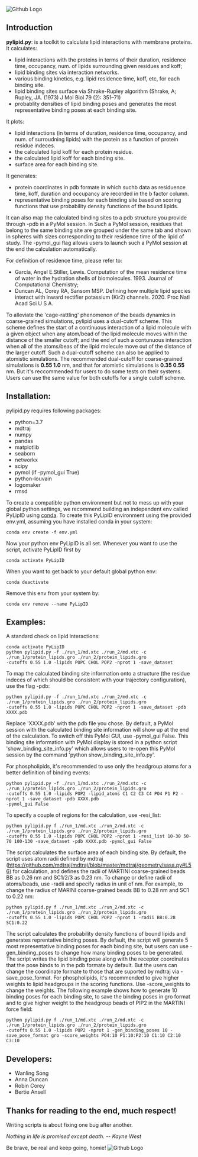 ![Github Logo](https://github.com/wlsong/PyLipID/blob/master/header.png)

## Introduction 
**pylipid.py**: is a toolkit to calculate lipid interactions with membrane proteins. 
It calculates: 
- lipid interactions with the proteins in terms of their duration, residence time, occupancy, num. of lipids surrounding given residues and koff;
- lipid binding sites via interaction networks. 
- various binding kinetics, e.g. lipid residence time, koff, etc, for each binding site. 
- lipid binding sites surface via Shrake-Rupley algorithm (Shrake, A; Rupley, JA. (1973) J Mol Biol 79 (2): 351–71)
- probablity densities of lipid binding poses and generates the most representative binding poses at each binding site. 

It plots:
- lipid interactions (in terms of duration, residence time, occupancy, and num. of surroudning lipids) with the protein as a function of protein residue indeces. 
- the calculated lipid koff for each protein residue. 
- the calculated lipid koff for each binding site.
- surface area for each binding site. 

It generates:
- protein coordinates in pdb formate in which suchb data as residuence time, koff, duration and occupancy are recorded in the b factor column. 
- representative binding poses for each binding site based on scoring functions that use probability density functions of the bound lipids. 

It can also map the calculated binding sites to a pdb structure you provide through -pdb in a PyMol session. In Such a PyMol session, residues that belong to the same binding site are grouped under the same tab and shown in spheres with sizes corresponding to their residence time of the lipid of study. The -pymol_gui flag allows users to launch such a PyMol session at the end the calculation automatically. 

For definition of residence time, please refer to:
- García, Angel E.Stiller, Lewis. Computation of the mean residence time of water in the hydration shells of biomolecules. 1993. Journal of Computational Chemistry;
- Duncan AL, Corey RA, Sansom MSP. Defining how multiple lipid species interact with inward rectifier potassium (Kir2) channels. 2020. Proc Natl Acad Sci U S A.

To alleviate the 'cage-rattling' phenomenon of the beads dynamics in coarse-grained simulations, pylipid uses a dual-cutoff scheme. This scheme defines the start of a continuous interaction of a lipid molecule with a given object when any atom/bead of the lipid molecule moves within the distance of the smaller cutoff; and the end of such a contunuous interaction when all of the atoms/beas of the lipid molecule move out of the distance of the larger cutoff. Such a dual-cutoff scheme can also be applied to atomistic simulations. The recommended dual-cutoff for coarse-grained simulations is **0.55 1.0** nm, and that for atomistic simulations is **0.35 0.55** nm. But it's reccommended for users to do some tests on their systems. Users can use the same value for both cutoffs for a single cutoff scheme. 


## Installation:
pylipid.py requires following packages:
- python=3.7
- mdtraj
- numpy
- pandas
- matplotlib
- seaborn
- networkx
- scipy
- pymol (if -pymol_gui True)
- python-louvain
- logomaker
- rmsd

To create a compatible python environment but not to mess up with your global python settings, we recommend building an independent env called PyLipID using [conda](https://www.anaconda.com/distribution/). 
To create this PyLipID environment using the provided env.yml, assuming you have installed conda in your system:
```
conda env create -f env.yml
```
Now your python env PyLipID is all set. Whenever you want to use the script, activate PyLipID first by
```
conda activate PyLipID
```
When you want to get back to your default global python env:
``` 
conda deactivate
```
Remove this env from your system by:
```
conda env remove --name PyLipID
```


## Examples: 
A standard check on lipid interactions:
```
conda activate PyLipID
python pylipid.py -f ./run_1/md.xtc ./run_2/md.xtc -c ./run_1/protein_lipids.gro ./run_2/protein_lipids.gro 
-cutoffs 0.55 1.0 -lipids POPC CHOL POP2 -nprot 1 -save_dataset 
```

To map the calculated binding site information onto a structure (the residue indeces of which should be consistent with your trajectory configuration), use the flag -pdb:
```
python pylipid.py -f ./run_1/md.xtc ./run_2/md.xtc -c ./run_1/protein_lipids.gro ./run_2/protein_lipids.gro 
-cutoffs 0.55 1.0 -lipids POPC CHOL POP2 -nprot 1 -save_dataset -pdb XXXX.pdb
```
Replace 'XXXX.pdb' with the pdb file you chose. By default, a PyMol session with the calculated binding site information will show up at the end of the calculation. To switch off this PyMol GUI, use -pymol_gui False. This binding site information with PyMol display is stored in a python script 'show_binding_site_info.py' which allows users to re-open this PyMol session by the command 'python show_binding_site_info.py'.

For phospholipids, it's recommended to use only the headgroup atoms for a better definition of binding events:
```
python pylipid.py -f ./run_1/md.xtc ./run_2/md.xtc -c ./run_1/protein_lipids.gro ./run_2/protein_lipids.gro 
-cutoffs 0.55 1.0 -lipids POP2 -lipid_atoms C1 C2 C3 C4 PO4 P1 P2 -nprot 1 -save_dataset -pdb XXXX.pdb 
-pymol_gui False
```

To specify a couple of regions for the calculation, use -resi_list:
```
python pylipid.py f ./run_1/md.xtc ./run_2/md.xtc -c ./run_1/protein_lipids.gro ./run_2/protein_lipids.gro 
-cutoffs 0.55 1.0 -lipids POPC CHOL POP2 -nprot 1 -resi_list 10-30 50-70 100-130 -save_dataset -pdb XXXX.pdb -pymol_gui False
```

The script calculates the surface area of each binding site. By default, the script uses atom radii defined by mdtraj (https://github.com/mdtraj/mdtraj/blob/master/mdtraj/geometry/sasa.py#L56) for calculation, and defines the radii of MARTINI coarse-grained beads BB as 0.26 nm and SC1/2/3 as 0.23 nm. To change or define radii of atoms/beads, use -radii and specify radius in unit of nm. For example, to change the radius of MARINI coarse-grained beads BB to 0.28 nm and SC1 to 0.22 nm: 
```
python pylipid.py f ./run_1/md.xtc ./run_2/md.xtc -c ./run_1/protein_lipids.gro ./run_2/protein_lipids.gro 
-cutoffs 0.55 1.0 -lipids POPC CHOL POP2 -nprot 1 -radii BB:0.28 SC1:0.22
```

The script calculates the probability density functions of bound lipids and generates reprentative binding poses. By default, the script will generate 5 most representative binding poses for each binding site, but users can use -gen_binding_poses to change how many binding poses to be generated. The script writes the lipid binding pose along with the receptor coordinates that the pose binds to in the pdb formate by default. But the users can change the coordinate formate to those that are suported by mdtraj via -save_pose_format. For phospholipids, it's recommended to give higher weights to lipid headgroups in the scoring functions. Use -score_weights to change the weights. The following example shows how to generate 10 binding poses for each binding site, to save the binding poses in gro format and to give higher weight to the headgroup beads of PIP2 in the MARTINI force field:
```
python pylipid.py f ./run_1/md.xtc ./run_2/md.xtc -c ./run_1/protein_lipids.gro ./run_2/protein_lipids.gro 
-cutoffs 0.55 1.0 -lipids POP2 -nprot 1 -gen_binding_poses 10 -save_pose_format gro -score_weights PO4:10 P1:10:P2:10 C1:10 C2:10 C3:10
```


## Developers:
- Wanling Song
- Anna Duncan
- Robin Corey
- Bertie Ansell


## Thanks for reading to the end, much respect!
Writing scripts is about fixing one bug after another.

*Nothing in life is promised except death. -- Kayne West*

Be brave, be real and keep going, homie!
![Github Logo](https://github.com/wlsong/PyLipID/blob/master/dino.gif)

